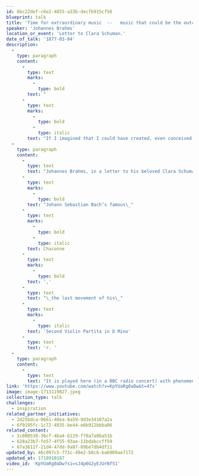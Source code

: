 ```yaml
---
id: 6bc22def-c6e2-4855-a33b-decfb915cf56
blueprint: talk
title: 'Time for extraordinary music  --   music that could be the outcry of angels.'
speaker: 'Johannes Brahms'
location_or_event: 'Letter to Clara Schuman.'
date_of_talk: '1877-03-04'
description:
  -
    type: paragraph
    content:
      -
        type: text
        marks:
          -
            type: bold
        text: “
      -
        type: text
        marks:
          -
            type: bold
          -
            type: italic
        text: "If I imagined that I could have created, even conceived the piece, I am quite certain that the excess of excitement and earth-shattering experience would have driven me out of my\_mind.”\_"
  -
    type: paragraph
    content:
      -
        type: text
        text: "Johannes Brahms, in a letter to his beloved Clara Schumann in 1877, refers\_to "
      -
        type: text
        marks:
          -
            type: bold
        text: "Johann Sebastian Bach’s famous\_"
      -
        type: text
        marks:
          -
            type: bold
          -
            type: italic
        text: Chaconne
      -
        type: text
        marks:
          -
            type: bold
        text: ','
      -
        type: text
        text: "\_the last movement of his\_"
      -
        type: text
        marks:
          -
            type: italic
        text: 'Second Violin Partita in D Mino'
      -
        type: text
        text: 'r. '
  -
    type: paragraph
    content:
      -
        type: text
        text: "It is played here (in a BBC radio concert) with phenomenal grace by\_Itshak Perlman at St. Johns Smith Square in London, 1978.\_"
link: 'https://www.youtube.com/watch?v=KpYUaRg0aDw&t=47s'
image: image-1713119827.jpeg
collection_type: talk
challenges:
  - inspiration
related_partner_initiatives:
  - 2d25bdca-0661-40ea-8a59-9d3e34107a2a
  - 6f9195fc-1c72-4935-be44-e6b912bbba06
related_content:
  - 1c000538-36cf-4ba4-b129-f70a7a8ba51b
  - 628a23b7-fe57-4f55-93ae-11bdabccff59
  - 67a3611f-21d4-47dd-9a87-89be7db4df11
updated_by: 46c097c5-771c-49e2-b8c6-ba6009ae7172
updated_at: 1718910187
video_id: 'KpYUaRg0aDw?si=sJ4p0G2yEJUrNf51'
---
```

